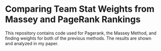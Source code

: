 # Comparing Team Stat Weights from Massey and PageRank Rankings

This repository contains code used for Pagerank, the Massey Method, and finding weights for both of the previous methods. The results are shown and analyzed in my paper.
